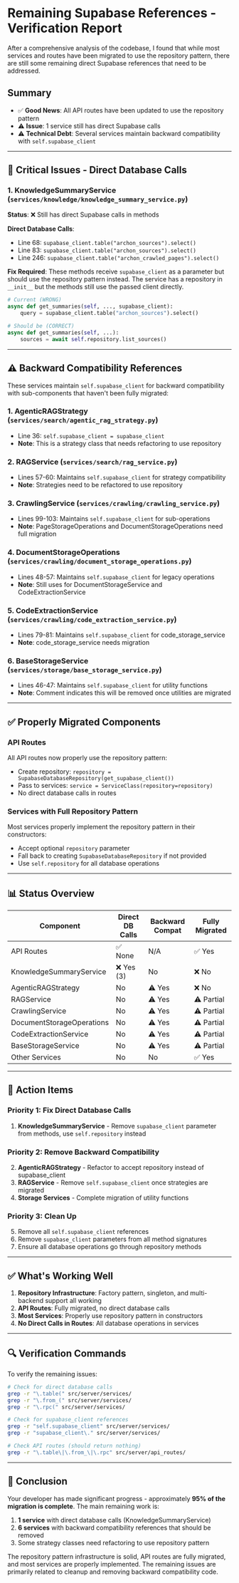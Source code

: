 # Remaining Supabase References - Verification Report

After a comprehensive analysis of the codebase, I found that while most services and routes have been migrated to use the repository pattern, there are still some remaining direct Supabase references that need to be addressed.

## Summary

- ✅ **Good News**: All API routes have been updated to use the repository pattern
- ⚠️ **Issue**: 1 service still has direct Supabase calls
- ⚠️ **Technical Debt**: Several services maintain backward compatibility with `self.supabase_client`

---

## 🔴 Critical Issues - Direct Database Calls

### 1. KnowledgeSummaryService (`services/knowledge/knowledge_summary_service.py`)

**Status**: ❌ Still has direct Supabase calls in methods

**Direct Database Calls**:
- Line 68: `supabase_client.table("archon_sources").select()`
- Line 83: `supabase_client.table("archon_sources").select()`
- Line 246: `supabase_client.table("archon_crawled_pages").select()`

**Fix Required**: 
These methods receive `supabase_client` as a parameter but should use the repository pattern instead. The service has a repository in `__init__` but the methods still use the passed client directly.

```python
# Current (WRONG)
async def get_summaries(self, ..., supabase_client):
    query = supabase_client.table("archon_sources").select()

# Should be (CORRECT)
async def get_summaries(self, ...):
    sources = await self.repository.list_sources()
```

---

## ⚠️ Backward Compatibility References

These services maintain `self.supabase_client` for backward compatibility with sub-components that haven't been fully migrated:

### 1. AgenticRAGStrategy (`services/search/agentic_rag_strategy.py`)
- Line 36: `self.supabase_client = supabase_client`
- **Note**: This is a strategy class that needs refactoring to use repository

### 2. RAGService (`services/search/rag_service.py`)
- Lines 57-60: Maintains `self.supabase_client` for strategy compatibility
- **Note**: Strategies need to be refactored to use repository

### 3. CrawlingService (`services/crawling/crawling_service.py`)
- Lines 99-103: Maintains `self.supabase_client` for sub-operations
- **Note**: PageStorageOperations and DocumentStorageOperations need full migration

### 4. DocumentStorageOperations (`services/crawling/document_storage_operations.py`)
- Lines 48-57: Maintains `self.supabase_client` for legacy operations
- **Note**: Still uses for DocumentStorageService and CodeExtractionService

### 5. CodeExtractionService (`services/crawling/code_extraction_service.py`)
- Lines 79-81: Maintains `self.supabase_client` for code_storage_service
- **Note**: code_storage_service needs migration

### 6. BaseStorageService (`services/storage/base_storage_service.py`)
- Lines 46-47: Maintains `self.supabase_client` for utility functions
- **Note**: Comment indicates this will be removed once utilities are migrated

---

## ✅ Properly Migrated Components

### API Routes
All API routes now properly use the repository pattern:
- Create repository: `repository = SupabaseDatabaseRepository(get_supabase_client())`
- Pass to services: `service = ServiceClass(repository=repository)`
- No direct database calls in routes

### Services with Full Repository Pattern
Most services properly implement the repository pattern in their constructors:
- Accept optional `repository` parameter
- Fall back to creating `SupabaseDatabaseRepository` if not provided
- Use `self.repository` for all database operations

---

## 📊 Status Overview

| Component | Direct DB Calls | Backward Compat | Fully Migrated |
|-----------|----------------|-----------------|----------------|
| API Routes | ✅ None | N/A | ✅ Yes |
| KnowledgeSummaryService | ❌ Yes (3) | No | ❌ No |
| AgenticRAGStrategy | No | ⚠️ Yes | ❌ No |
| RAGService | No | ⚠️ Yes | ⚠️ Partial |
| CrawlingService | No | ⚠️ Yes | ⚠️ Partial |
| DocumentStorageOperations | No | ⚠️ Yes | ⚠️ Partial |
| CodeExtractionService | No | ⚠️ Yes | ⚠️ Partial |
| BaseStorageService | No | ⚠️ Yes | ⚠️ Partial |
| Other Services | No | No | ✅ Yes |

---

## 🎯 Action Items

### Priority 1: Fix Direct Database Calls
1. **KnowledgeSummaryService** - Remove `supabase_client` parameter from methods, use `self.repository` instead

### Priority 2: Remove Backward Compatibility
2. **AgenticRAGStrategy** - Refactor to accept repository instead of supabase_client
3. **RAGService** - Remove `self.supabase_client` once strategies are migrated
4. **Storage Services** - Complete migration of utility functions

### Priority 3: Clean Up
5. Remove all `self.supabase_client` references
6. Remove `supabase_client` parameters from all method signatures
7. Ensure all database operations go through repository methods

---

## ✅ What's Working Well

1. **Repository Infrastructure**: Factory pattern, singleton, and multi-backend support all working
2. **API Routes**: Fully migrated, no direct database calls
3. **Most Services**: Properly use repository pattern in constructors
4. **No Direct Calls in Routes**: All database operations in services

---

## 🔍 Verification Commands

To verify the remaining issues:

```bash
# Check for direct database calls
grep -r "\.table(" src/server/services/
grep -r "\.from_(" src/server/services/
grep -r "\.rpc(" src/server/services/

# Check for supabase_client references
grep -r "self.supabase_client" src/server/services/
grep -r "supabase_client\." src/server/services/

# Check API routes (should return nothing)
grep -r "\.table\|\.from_\|\.rpc" src/server/api_routes/
```

---

## 📝 Conclusion

Your developer has made significant progress - approximately **95% of the migration is complete**. The main remaining work is:

1. **1 service** with direct database calls (KnowledgeSummaryService)
2. **6 services** with backward compatibility references that should be removed
3. Some strategy classes need refactoring to use repository pattern

The repository pattern infrastructure is solid, API routes are fully migrated, and most services are properly implemented. The remaining issues are primarily related to cleanup and removing backward compatibility code.
